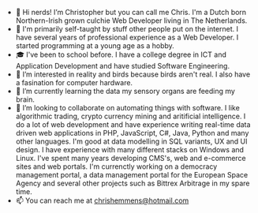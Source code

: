 - 👋 Hi nerds! I’m Christopher but you can call me Chris. I'm a Dutch born Northern-Irish grown culchie Web Developer living in The Netherlands.
- 📑 I'm primarily self-taught by stuff other people put on the internet. I have several years of professional experience as a Web Developer. I started programming at a young age as a hobby.
- 🎓 I've been to school before. I have a college degree in ICT and Application Development and have studied Software Engineering.
- 👀 I’m interested in reality and birds because birds aren't real. I also have a fasination for computer hardware.
- 🌱 I’m currently learning the data my sensory organs are feeding my brain.
- 💞️ I’m looking to collaborate on automating things with software. I like algorithmic trading, crypto currency mining and aritificial intelligence. I do a lot of web development and have experience writing real-time data driven web applications in PHP, JavaScript, C#, Java, Python and many other languages. I'm good at data modelling in SQL variants, UX and UI design. I have experience with many different stacks on Windows and Linux. I've spent many years developing CMS's, web and e-commerce sites and web portals. I'm currenctly working on a democracy management portal, a data management portal for the European Space Agency and several other projects such as Bittrex Arbitrage in my spare time.
- 📫 You can reach me at chrishemmens@hotmail.com
